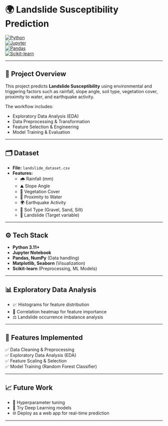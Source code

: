 # 🌍 Landslide Susceptibility Prediction

[![Python](https://img.shields.io/badge/Python-3.11%2B-blue?logo=python&logoColor=white)](https://www.python.org/)  
[![Jupyter](https://img.shields.io/badge/Jupyter-Notebook-orange?logo=jupyter)](https://jupyter.org/)  
[![Pandas](https://img.shields.io/badge/Library-Pandas-blue?logo=pandas)](https://pandas.pydata.org/)  
[![Scikit-learn](https://img.shields.io/badge/ML-Scikit--Learn-green?logo=scikitlearn)](https://scikit-learn.org/)  

---

## 📌 Project Overview
This project predicts **Landslide Susceptibility** using environmental and triggering factors such as rainfall, slope angle, soil type, vegetation cover, proximity to water, and earthquake activity.  

The workflow includes:
- Exploratory Data Analysis (EDA)  
- Data Preprocessing & Transformation  
- Feature Selection & Engineering  
- Model Training & Evaluation  

---

## 🗂️ Dataset
- **File:** `landslide_dataset.csv`  
- **Features:**
  - 🌧 Rainfall (mm)  
  - ⛰ Slope Angle  
  - 🌱 Vegetation Cover  
  - 🌊 Proximity to Water  
  - 🌍 Earthquake Activity  
  - 🧱 Soil Type (Gravel, Sand, Silt)  
  - 🎯 Landslide (Target variable)

---

## ⚙️ Tech Stack
- **Python 3.11+**
- **Jupyter Notebook**
- **Pandas, NumPy** (Data handling)
- **Matplotlib, Seaborn** (Visualization)
- **Scikit-learn** (Preprocessing, ML Models)

---

## 📊 Exploratory Data Analysis
- 📈 Histograms for feature distribution  
- 🔗 Correlation heatmap for feature importance  
- ⚖️ Landslide occurrence imbalance analysis  

---

## 🚀 Features Implemented
✅ Data Cleaning & Preprocessing  
✅ Exploratory Data Analysis (EDA)  
✅ Feature Scaling & Selection  
✅ Model Training (Random Forest Classifier)  

---

## 📈 Future Work
- 🔧 Hyperparameter tuning  
- 🧠 Try Deep Learning models  
- 🌐 Deploy as a web app for real-time prediction  

---

